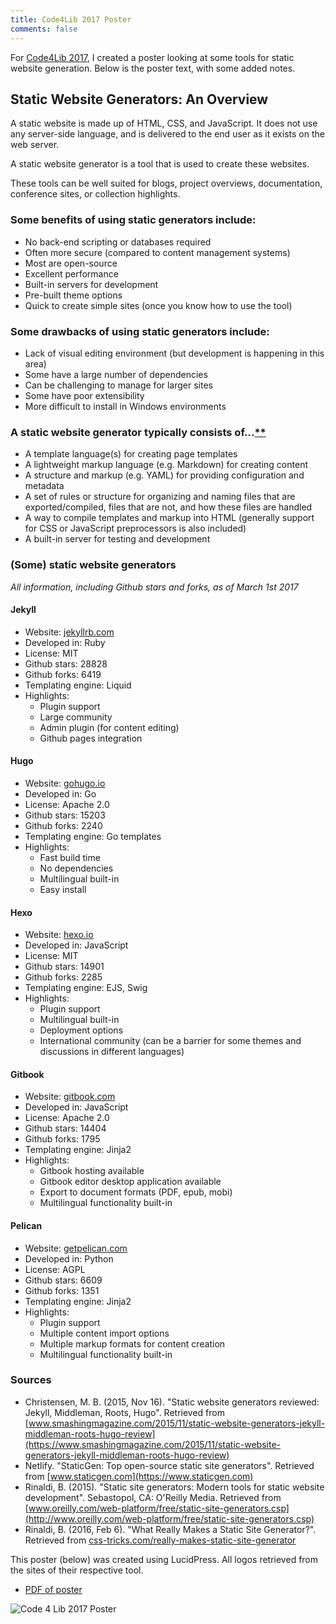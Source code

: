 ```yaml
---
title: Code4Lib 2017 Poster
comments: false
---
```


For [Code4Lib 2017](http://2017.code4lib.org/), I created a poster looking at some tools for static website generation. Below is the poster text, with some added notes.

## Static Website Generators: An Overview

A static website is made up of HTML, CSS, and JavaScript. It does not use any server-side language, and is delivered to the end user as it exists on the web server.

A static website generator is a tool that is used to create these websites.

These tools can be well suited for blogs, project overviews, documentation, conference sites, or collection highlights.

### Some benefits of using static generators include:

* No back-end scripting or databases required
* Often more secure (compared to content management systems)
* Most are open-source
* Excellent performance
* Built-in servers for development
* Pre-built theme options
* Quick to create simple sites (once you know how to use the tool)

### Some drawbacks of using static generators include:

* Lack of visual editing environment (but development is happening in this area)
* Some have a large number of dependencies
* Can be challenging to manage for larger sites
* Some have poor extensibility
* More difficult to install in Windows environments

### A static website generator typically consists of...[**](https://css-tricks.com/really-makes-static-site-generator)

* A template language(s) for creating page templates
* A lightweight markup language (e.g. Markdown) for creating content
* A structure and markup (e.g. YAML) for providing configuration and metadata
* A set of rules or structure for organizing and naming files that are exported/compiled, files that are not, and how these files are handled
* A way to compile templates and markup into HTML (generally support for CSS or JavaScript preprocessors is also included)
* A built-in server for testing and development


### (Some) static website generators
*All information, including Github stars and forks, as of March 1st 2017*

#### Jekyll
* Website: [jekyllrb.com](https://jekyllrb.com)
* Developed in: Ruby
* License: MIT
* Github stars: 28828
* Github forks: 6419
* Templating engine: Liquid
* Highlights:
	* Plugin support
	* Large community
	* Admin plugin (for content editing)
	* Github pages integration

#### Hugo
* Website: [gohugo.io](https://gohugo.io)
* Developed in: Go
* License: Apache 2.0
* Github stars: 15203
* Github forks: 2240
* Templating engine: Go templates
* Highlights:
	* Fast build time
	* No dependencies
	* Multilingual built-in
	* Easy install

#### Hexo
* Website: [hexo.io](https://hexo.io)
* Developed in: JavaScript
* License: MIT
* Github stars: 14901 
* Github forks: 2285
* Templating engine: EJS, Swig
* Highlights:
	* Plugin support
	* Multilingual built-in
	* Deployment options
	* International community (can be a barrier for some themes and discussions in different languages)

#### Gitbook
* Website: [gitbook.com](https://gitbook.com)
* Developed in: JavaScript
* License: Apache 2.0
* Github stars: 14404
* Github forks: 1795
* Templating engine: Jinja2
* Highlights:
	* Gitbook hosting available
	* Gitbook editor desktop application available
	* Export to document formats (PDF, epub, mobi)
	* Multilingual functionality built-in

#### Pelican
* Website: [getpelican.com](https://blog.getpelican.com/)
* Developed in: Python
* License: AGPL
* Github stars: 6609
* Github forks: 1351
* Templating engine: Jinja2
* Highlights:
	* Plugin support
	* Multiple content import options
	* Multiple markup formats for content creation
	* Multilingual functionality built-in

### Sources
* Christensen, M. B. (2015, Nov 16). "Static website generators reviewed: Jekyll, Middleman, Roots, Hugo". Retrieved from [www.smashingmagazine.com/2015/11/static-website-generators-jekyll-middleman-roots-hugo-review](https://www.smashingmagazine.com/2015/11/static-website-generators-jekyll-middleman-roots-hugo-review)
* Netlify. "StaticGen: Top open-source static site generators". Retrieved from [www.staticgen.com](https://www.staticgen.com)
* Rinaldi, B. (2015). "Static site generators: Modern tools for static website development". Sebastopol, CA: O'Reilly Media. Retrieved from [www.oreilly.com/web-platform/free/static-site-generators.csp](http://www.oreilly.com/web-platform/free/static-site-generators.csp)
* Rinaldi, B. (2016, Feb 6). "What Really Makes a Static Site Generator?". Retrieved from [css-tricks.com/really-makes-static-site-generator](https://css-tricks.com/really-makes-static-site-generator)

This poster (below) was created using LucidPress. All logos retrieved from the sites of their respective tool.

* [PDF of poster](/docs/Code4Lib2017_Poster.pdf)

<img src="/docs/Code4Lib2017_Poster.png" alt="Code 4 Lib 2017 Poster" class="bordered-img">
